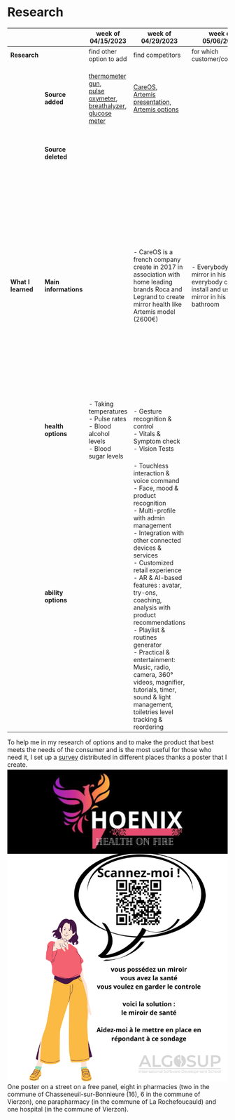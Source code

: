 # Research

|  |  | **week of 04/15/2023** | **week of 04/29/2023** | **week of 05/06/2023** | **week of 05/13/2023** | **week of 08/05/2023** | **week of 10/23/2023** | **week of 11/09/2024** |
| - | - | - | - | - | - | - | - | - |
| **Research** |  | find other option to add | find competitors | for which customer/consumer | material | options | data | new components |
|  | **Source added** | [thermometer gun](https://www.amazon.fr/Thermom%C3%A8tre-IDOIT-Thermometre-Infrarouge-Affichage/dp/B08DFXYWNN/ref=sr_1_32?adgrpid=54908680263&hvadid=275507361595&hvdev=c&hvlocphy=9055097&hvnetw=g&hvqmt=b&hvrand=18183104330674911873&hvtargid=kwd-312280216289&hydadcr=14196_1754673&keywords=thermometre+laser&qid=1683279299&sr=8-32), <br> [pulse oxymeter](https://www.google.com/search?q=propac+pouls&sa=X&bih=828&biw=1707&rlz=1C1GCEA_enFR1025FR1025&hl=fr&tbm=shop&sxsrf=APwXEdfUD9bL1H37JPfgcp26SAADhmJxFw%3A1684421087117&ei=3zlmZI_ZBe-ckdUP1-KFqA4&ved=0ahUKEwjPxLHEjf_-AhVvTqQEHVdxAeUQ4dUDCAg&uact=5&oq=propac+pouls&gs_lcp=Cgtwcm9kdWN0cy1jYxADMgUIIRCgATIFCCEQoAE6CggAEIoFELADEEM6CggAEBgQgAQQsAM6DAgAEBgQgAQQsAMQCjoHCAAQExCABDoICAAQBRAeEBM6BggAEB4QEzoICAAQFhAeEBM6CggAEBYQHhAYEBM6DAgAEBYQHhAYEBMQCjoJCAAQGBCABBAKOggIABAWEB4QGDoKCAAQFhAeEBgQDzoMCAAQFhAeEBgQDxAKOgoIABAWEB4QGBAKUKUFWKAOYMcPaABwAHgAgAF9iAG9BJIBAzYuMZgBAKABAcgBCsABAQ&sclient=products-cc), <br> [breathalyzer](https://www.ebay.fr/itm/224971220617?chn=ps&mkevt=1&mkcid=28#rpdCntId), <br> [glucose meter](https://www.amazon.com/Glucose-Monitor-Glucometer-Lancets-Solution/dp/B08LYC288R/ref=zg_mw_3777171_sccl_2/147-1452400-9255329?psc=1) | [CareOS](http://www.care-os.com/), <br> [Artemis presentation](https://www.youtube.com/watch?v=J9o6_YlxlvA), <br> [Artemis options](http://www.care-os.com/artemis/) |  | [built a mirror](https://fr.wikihow.com/fabriquer-un-miroir#:~:text=Appliquez%20une%20fine%20couche%20de%20peinture%20%C3%A0%20effet%20miroir%20sur,votre%20image%20une%20brillance%20miroir), <br> [pressure sensor](https://www.amazon.fr/Capteur-Pression-Couche-Pr%C3%A9cision-R%C3%A9sistance/dp/B07P9Z7FR6/ref=asc_df_B07P9Z7FR6/?tag=googshopfr-21&linkCode=df0&hvadid=353896712114&hvpos=&hvnetw=g&hvrand=4898371625524598186&hvpone=&hvptwo=&hvqmt=&hvdev=c&hvdvcmdl=&hvlocint=&hvlocphy=9055097&hvtargid=pla-869632555564&psc=1&tag=&ref=&adgrpid=71676698856&hvpone=&hvptwo=&hvadid=353896712114&hvpos=&hvnetw=g&hvrand=4898371625524598186&hvqmt=&hvdev=c&hvdvcmdl=&hvlocint=&hvlocphy=9055097&hvtargid=pla-869632555564), <br> [LED](https://www.etsy.com/fr/listing/1368202981/bande-lumineuse-led-ultra-fine-3mm-12v?gpla=1&gao=1&&utm_source=google&utm_medium=cpc&utm_campaign=shopping_fr_fr_fr_d-home_and_living-other&utm_custom1=_k_CjwKCAjw6vyiBhB_EiwAQJRopmmVcZ9R70H-58MvytKh9rgDtrxjpTz2g-UPlQ2sb4pkGNnUsO30rRoCSz8QAvD_BwE_k_&utm_content=go_304710859_20945079499_76715380579_pla-106550423075_c__1368202981frfr_102857959&utm_custom2=304710859&gclid=CjwKCAjw6vyiBhB_EiwAQJRopmmVcZ9R70H-58MvytKh9rgDtrxjpTz2g-UPlQ2sb4pkGNnUsO30rRoCSz8QAvD_BwE), <br> [self-adhesif mirror](https://www.amazon.fr/Lifemaison-Autocollant-Adh%C3%A9rence-D%C3%A9coratif-50x200cm/dp/B0BCFVG4RT/ref=asc_df_B0BCFVG4RT/?tag=googshopfr-21&linkCode=df0&hvadid=627335705485&hvpos=&hvnetw=g&hvrand=9017061648460033442&hvpone=&hvptwo=&hvqmt=&hvdev=c&hvdvcmdl=&hvlocint=&hvlocphy=9055097&hvtargid=pla-1905220316044&psc=1), <br> [transparent LED display](https://www.lg.com/fr/business/affichage-led/lg-LAT240DT1#pdp_spec) | [BioActive sensor](https://www.pocket-lint.com/fr-fr/montres-connectees/acheteurs-guides/samsung/157658-samsung-galaxy-watch-4-vs-galaxy-watch-4-differences-classiques-comparees/), <br> [which language to choose](https://www.espresso-jobs.com/article/9305/quel-langage-de-programmation-choisir#:~:text=En%20résumé%2C%20Python%20est%20le,Java%20a%20la%20meilleure%20longévité.) | [Data law EUROPEAN PARLIAMENT](https://eur-lex.europa.eu/legal-content/EN/TXT/HTML/?uri=CELEX:32016R0679&from=EN#d1e40-1-1), <br> [Data save CNIL](https://www.cnil.fr/fr/les-durees-de-conservation-des-donnees), <br> [Data save in scientific research CNIL](https://www.cnil.fr/fr/recherche-scientifique-hors-sante/durees-conservations-donnees) | [electronic kit](https://www.amazon.fr/Miuzei-Electronique-R%C3%A9sistances-Alimentation-Programmation/dp/B0C5CD2DJW/ref=asc_df_B0C5CD2DJW?tag=bingshoppin0f-21&linkCode=df0&hvadid=79989660653509&hvnetw=o&hvqmt=e&hvbmt=be&hvdev=c&hvlocint=&hvlocphy=&hvtargid=pla-4583589124976046&psc=1), <br> [LCD screen](https://www.ebay.fr/itm/205060104095?var=0&mkevt=1&mkcid=1&mkrid=709-53476-19255-0&campid=5338590836&toolid=10044&customid=fad141b04e381189419d269f35e976a5), <br> [mirror](https://www.amazon.fr/DRERIO-Acrylique-Auto-Adh%C3%A9sif-Plastique-Incassable/dp/B0B2JX7G92/ref=asc_df_B0B2JX7G92?tag=bingshoppin0f-21&linkCode=df0&hvadid=79852164178382&hvnetw=o&hvqmt=e&hvbmt=be&hvdev=c&hvlocint=&hvlocphy=&hvtargid=pla-4583451681969425&th=1) |
|  | **Source deleted** |  |  |  |  | [pulse oxymeter](https://www.google.com/search?q=propac+pouls&sa=X&bih=828&biw=1707&rlz=1C1GCEA_enFR1025FR1025&hl=fr&tbm=shop&sxsrf=APwXEdfUD9bL1H37JPfgcp26SAADhmJxFw%3A1684421087117&ei=3zlmZI_ZBe-ckdUP1-KFqA4&ved=0ahUKEwjPxLHEjf_-AhVvTqQEHVdxAeUQ4dUDCAg&uact=5&oq=propac+pouls&gs_lcp=Cgtwcm9kdWN0cy1jYxADMgUIIRCgATIFCCEQoAE6CggAEIoFELADEEM6CggAEBgQgAQQsAM6DAgAEBgQgAQQsAMQCjoHCAAQExCABDoICAAQBRAeEBM6BggAEB4QEzoICAAQFhAeEBM6CggAEBYQHhAYEBM6DAgAEBYQHhAYEBMQCjoJCAAQGBCABBAKOggIABAWEB4QGDoKCAAQFhAeEBgQDzoMCAAQFhAeEBgQDxAKOgoIABAWEB4QGBAKUKUFWKAOYMcPaABwAHgAgAF9iAG9BJIBAzYuMZgBAKABAcgBCsABAQ&sclient=products-cc) |  | [self-adhesif mirror](https://www.amazon.fr/Lifemaison-Autocollant-Adhérence-Décoratif-50x200cm/dp/B0BCFVG4RT/ref=asc_df_B0BCFVG4RT/?tag=googshopfr-21&linkCode=df0&hvadid=627335705485&hvpos=&hvnetw=g&hvrand=9017061648460033442&hvpone=&hvptwo=&hvqmt=&hvdev=c&hvdvcmdl=&hvlocint=&hvlocphy=9055097&hvtargid=pla-1905220316044&th=1), <br> [transparent LED display](https://www.lg.com/fr/business/affichage-led/lg-LAT240DT1), <br>  [breathalyzer](https://www.ebay.fr/itm/224971220617?chn=ps&mkevt=1&mkcid=28#rpdCntId) |
| **What I learned** | **Main informations** |  | - CareOS is a french company create in 2017 in association with home leading brands Roca and Legrand to create mirror health like Artemis model (2600€) | - Everybody have a mirror in his home, everybody can install and use the mirror in his bathroom | - It will be cheaper to make the mirror yourself thanks a self-adhesif mirror and to put forward each button of the mirror, there is an LED strip | - It's a technology developed by Samsung for its connected watches which provides simple yet powerful measurements and insights that you can use to take control of your health. <br> - 4 language are interresting to use, the PHP, C, C# and the Java because they are widely used, in part simple to use and quite well suited to the code being coded. | - How long we can save user data depends on how we use it | - Thanks some advises I decide to find new components to build a prototype less expensive. <br> - The arduino could be the most suitable hardware for this product  |
|  | **health options** | - Taking temperatures <br> - Pulse rates <br> - Blood alcohol levels <br> - Blood sugar levels | - Gesture recognition & control <br> - Vitals & Symptom check <br> - Vision Tests |  |  | - heart rate |  | - I remove the breathalyzer from the product options |
|  | **ability options** |  | - Touchless interaction & voice command <br> - Face, mood & product recognition <br> - Multi-profile with admin management <br> - Integration with other connected devices & services <br> - Customized retail experience <br> - AR & AI-based features : avatar, try-ons, coaching, analysis with product recommendations <br> - Playlist & routines generator <br> - Practical & entertainment: Music, radio, camera, 360° videos, magnifier, tutorials, timer, sound & light management, toiletries level tracking & reordering |  | to communicate with the mirror, there are different button thanks the pressure sensors and a little screen can display the expected information thanks a transparent LED display |  |  |

To help me in my research of options and to make the product that best meets the needs of the consumer and is the most useful for those who need it, I set up a [survey](https://forms.gle/DRDfuTzgF9muhY8D8) distributed in different places thanks a poster that I create.
![poster](/img/poster.png)
One poster on a street on a free panel, eight in pharmacies (two in the commune of Chasseneuil-sur-Bonnieure (16), 6 in the commune of Vierzon), one parapharmacy (in the commune of La Rochefoucauld) and one hospital (in the commune of Vierzon).
